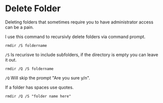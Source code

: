 # Delete Folder
Deleting folders that sometimes require you to have administrator access can be a pain.

I use this command to recursivly delete folders via command prompt.

`rmdir /S foldername` 

`/S` Is recurisve to include subfolders, if the directory is empty you can leave it out.

`rmdir /Q /S foldername`

`/Q` Will skip the prompt "Are you sure y/n".

If a folder has spaces use quotes.

`rmdir /Q /S "folder name here"`